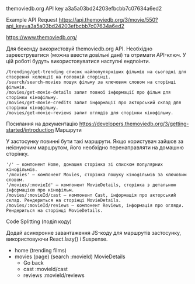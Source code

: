 themoviedb.org API
key a3a5a03bd24203efbcbb7c07634a6ed2

Example API Request
https://api.themoviedb.org/3/movie/550?api_key=a3a5a03bd24203efbcbb7c07634a6ed2


https://www.themoviedb.org/

Для бекенду використовуй themoviedb.org API. Необхідно зареєструватися (можна ввести довільні дані) та отримати API-ключ. У цій роботі будуть використовуватися наступні ендпоінти.

    /trending/get-trending список найпопулярніших фільмів на сьогодні для створення колекції на головній сторінці.
    /search/search-movies пошук фільму за ключовим словом на сторінці фільмів.
    /movies/get-movie-details запит повної інформації про фільм для сторінки кінофільму.
    /movies/get-movie-credits запит інформації про акторський склад для сторінки кінофільму.
    /movies/get-movie-reviews запит оглядів для сторінки кінофільму.

Посилання на документацію https://developers.themoviedb.org/3/getting-started/introduction
Маршрути

У застосунку повинні бути такі маршрути. Якщо користувач зайшов за неіснуючим маршрутом, його необхідно перенаправляти на домашню сторінку.

    '/' – компонент Home, домашня сторінка зі списком популярних кінофільмів.
    '/movies' – компонент Movies, сторінка пошуку кінофільмів за ключовим словом.
    '/movies/:movieId' – компонент MovieDetails, сторінка з детальною інформацією про кінофільм.
    /movies/:movieId/cast – компонент Cast, інформація про акторський склад. Рендериться на сторінці MovieDetails.
    /movies/:movieId/reviews – компонент Reviews, інформація про огляди. Рендериться на сторінці MovieDetails.

Code Splitting (поділ коду)

Додай асинхронне завантаження JS-коду для маршрутів застосунку, використовуючи React.lazy() і Suspense.


- home (trending films)
- movies (page) (search :movieId) MovieDetails 
    - Go back
    - cast :movieId/cast
    - reviews :movieId/reviews